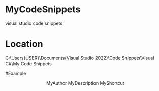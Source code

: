 # MyCodeSnippets
visual studio code snippets

# Location
C:\Users\{USER}\Documents\{Visual Studio 2022}\Code Snippets\Visual C#\My Code Snippets

#Example
<?xml version="1.0" encoding="utf-8"?>
<CodeSnippets xmlns="http://schemas.microsoft.com/VisualStudio/2005/CodeSnippet">
	<CodeSnippet Format="1.0.0">
		<Header>
			<Title>MyCodeSnippet</Title>
			<Author>MyAuthor</Author>
			<Description>MyDescription</Description>
			<Shortcut>MyShortcut</Shortcut>
		</Header>
		<Snippet>
			<Code Language="CSharp">
				<![CDATA[string mySnippet = "My Code Snippet";]]>
			</Code>
		</Snippet>
	</CodeSnippet>
</CodeSnippets>
